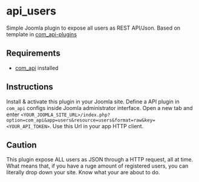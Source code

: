 # api_users
Simple Joomla plugin to expose all users as REST API/Json.
Based on template in [com_api-plugins](https://github.com/techjoomla/com_api-plugins)

## Requirements
* [com_api](https://github.com/techjoomla/com_api) installed

## Instructions
Install & activate this plugin in your Joomla site.
Define a API plugin in `com_api` configs inside Joomla administrator interface.
Open a new tab and enter `<YOUR_JOOMLA_SITE_URL>/index.php?option=com_api&app=users&resource=users&format=raw&key=<YOUR_API_TOKEN>`.
Use this Url in your app HTTP client.

## Caution
This plugin expose ALL users as JSON through a HTTP request, all at time.
What means that, if you have a ruge amount of registered users, you can literally drop down your site.
Know what your are about to do.